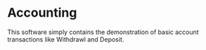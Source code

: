 # Accounting
This software simply contains the demonstration of basic account transactions like Withdrawl and Deposit.
